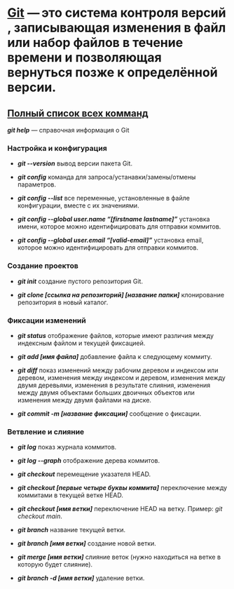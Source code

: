 # [Git](https://git-scm.com/downloads) — это система контроля версий , записывающая изменения в файл или набор файлов в течение времени и позволяющая вернуться позже к определённой версии.

## [Полный список всех комманд](https://git-scm.com/docs)
***git help*** — справочная информация о Git
### **Настройка и конфигурация**
* ***git --version*** вывод версии пакета Git.

* ***git config*** команда для запроса/устанавки/замены/отмены параметров.

* ***git config --list*** все переменные, установленные в файле конфигурации, вместе с их значениями.

* ***git config --global user.name “[firstname lastname]”*** установка имени, которое можно идентифицировать для отправки коммитов.

* ***git config --global user.email “[valid-email]”*** установка email, которое можно идентифицировать для отправки коммитов.

### **Создание проектов**

* ***git init*** создание пустого репозитория Git.

* ***git clone [ссылка на репозиторий] [название папки]*** клонирование репозитория в новый каталог.

### **Фиксации изменений**
* ***git status***  отображение файлов, которые имеют различия между индексным файлом и текущей фиксацией.

* ***git add [имя файла]*** добавление файла к следующему коммиту.

* ***git diff*** показ изменений между рабочим деревом и индексом или деревом, изменения между индексом и деревом, изменения между двумя деревьями, изменения в результате слияния, изменения между двумя объектами больших двоичных объектов или изменения между двумя файлами на диске.

* ***git commit -m [название фиксации]*** сообщение о фиксации.

### **Ветвление и слияние**

* ***git log*** показ журнала коммитов.

* ***git log --graph*** отображение дерева коммитов.

* ***git checkout*** перемещение указателя HEAD.

* ***git checkout [первые четыре буквы коммита]*** переключение между коммитами в текущей ветке HEAD.

* ***git checkout [имя ветки]*** переключение HEAD на ветку. Пример: *git checkout main*.

* ***git branch*** название текущей ветки.

* ***git branch [имя ветки]*** создание новой ветки.

* ***git merge [имя ветки]*** слияние веток (нужно находиться на ветке в которую будет слияние).

* ***git branch -d [имя ветки]*** удаление ветки.


